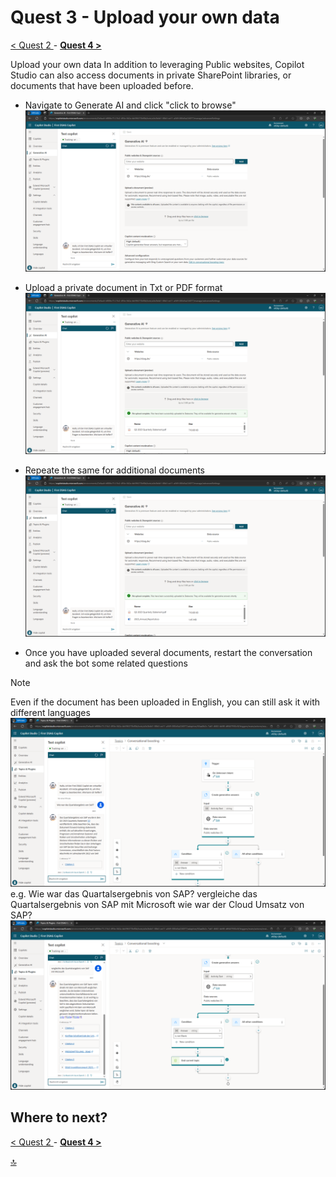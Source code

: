 # Quest 3 - Upload your own data

[ < Quest 2 ](student/quest2.md) - **[ Quest 4 > ](student/quest4.md)**

Upload your own data
In addition to leveraging Public websites, Copilot Studio can also access documents in private SharePoint libraries, or documents that have been uploaded before. 

* Navigate to Generate AI and click "click to browse"
![Sign In](../media/quest3/01-GenerativeAI.png)

* Upload a private document in Txt or PDF format
![Sign In](../media/quest3/02-UploadDocuments.png)

* Repeate the same for additional documents
![Sign In](../media/quest3/03-UploadMoreDocuments.png)

* Once you have uploaded several documents, restart the conversation and ask the bot some related questions 
> [!NOTE]
> Even if the document has been uploaded in English, you can still ask it with different languages
![Sign In](../media/quest3/04-ChatWithYourData.png)
e.g. Wie war das Quartalsergebnis von SAP?
vergleiche das Quartalsergebnis von SAP mit Microsoft
wie war der Cloud Umsatz von SAP?
![Sign In](../media/quest3/05-MoreChats.png)

## Where to next?
[ < Quest 2 ](student/quest2.md) - **[ Quest 4 > ](student/quest4.md)**

[🔝](#)
